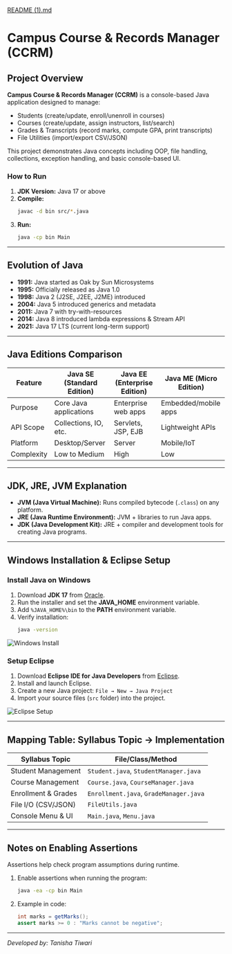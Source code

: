 

[README (1).md](https://github.com/user-attachments/files/22521805/README.md)
# Campus Course & Records Manager (CCRM)

## Project Overview
**Campus Course & Records Manager (CCRM)** is a console-based Java application designed to manage:
- Students (create/update, enroll/unenroll in courses)
- Courses (create/update, assign instructors, list/search)
- Grades & Transcripts (record marks, compute GPA, print transcripts)
- File Utilities (import/export CSV/JSON)

This project demonstrates Java concepts including OOP, file handling, collections, exception handling, and basic console-based UI.

### How to Run
1. **JDK Version:** Java 17 or above
2. **Compile:**  
   ```bash
   javac -d bin src/*.java
   ```
3. **Run:**  
   ```bash
   java -cp bin Main
   ```

---

## Evolution of Java
- **1991:** Java started as Oak by Sun Microsystems  
- **1995:** Officially released as Java 1.0  
- **1998:** Java 2 (J2SE, J2EE, J2ME) introduced  
- **2004:** Java 5 introduced generics and metadata  
- **2011:** Java 7 with try-with-resources  
- **2014:** Java 8 introduced lambda expressions & Stream API  
- **2021:** Java 17 LTS (current long-term support)  

---

## Java Editions Comparison

| Feature       | Java SE (Standard Edition) | Java EE (Enterprise Edition) | Java ME (Micro Edition) |
|---------------|---------------------------|-----------------------------|------------------------|
| Purpose       | Core Java applications    | Enterprise web apps         | Embedded/mobile apps   |
| API Scope     | Collections, IO, etc.    | Servlets, JSP, EJB          | Lightweight APIs       |
| Platform      | Desktop/Server           | Server                     | Mobile/IoT             |
| Complexity    | Low to Medium            | High                        | Low                    |

---

## JDK, JRE, JVM Explanation
- **JVM (Java Virtual Machine):** Runs compiled bytecode (`.class`) on any platform.  
- **JRE (Java Runtime Environment):** JVM + libraries to run Java apps.  
- **JDK (Java Development Kit):** JRE + compiler and development tools for creating Java programs.  

---

## Windows Installation & Eclipse Setup

### Install Java on Windows
1. Download **JDK 17** from [Oracle](https://www.oracle.com/java/technologies/javase/jdk17-archive-downloads.html).  
2. Run the installer and set the **JAVA_HOME** environment variable.  
3. Add `%JAVA_HOME%\bin` to the **PATH** environment variable.  
4. Verify installation:
   ```bash
   java -version
   ```

![Windows Install](path_to_windows_install_image.png)

### Setup Eclipse
1. Download **Eclipse IDE for Java Developers** from [Eclipse](https://www.eclipse.org/downloads/).  
2. Install and launch Eclipse.  
3. Create a new Java project: `File → New → Java Project`  
4. Import your source files (`src` folder) into the project.  

![Eclipse Setup](path_to_eclipse_setup_image.png)

---

## Mapping Table: Syllabus Topic → Implementation

| Syllabus Topic                  | File/Class/Method                |
|---------------------------------|--------------------------------|
| Student Management              | `Student.java`, `StudentManager.java` |
| Course Management               | `Course.java`, `CourseManager.java`   |
| Enrollment & Grades             | `Enrollment.java`, `GradeManager.java` |
| File I/O (CSV/JSON)             | `FileUtils.java`                |
| Console Menu & UI               | `Main.java`, `Menu.java`        |

---

## Notes on Enabling Assertions
Assertions help check program assumptions during runtime.

1. Enable assertions when running the program:
   ```bash
   java -ea -cp bin Main
   ```
2. Example in code:
   ```java
   int marks = getMarks();
   assert marks >= 0 : "Marks cannot be negative";
   ```

---

*Developed by: Tanisha Tiwari*

